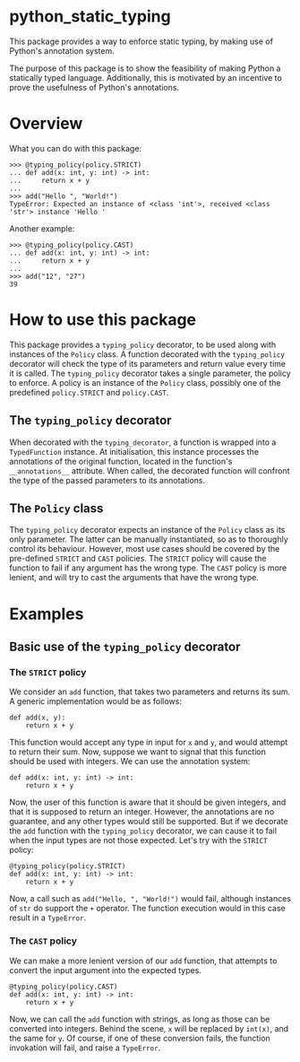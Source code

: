 # python_static_typing

This package provides a way to enforce static typing, by making use of Python's annotation system.

The purpose of this package is to show the feasibility of making Python a statically typed language.
Additionally, this is motivated by an incentive to prove the usefulness of Python's annotations.

# Overview

What you can do with this package:

    >>> @typing_policy(policy.STRICT)
    ... def add(x: int, y: int) -> int:
    ...     return x + y
    ...
    >>> add("Hello ", "World!")
    TypeError: Expected an instance of <class 'int'>, received <class 'str'> instance 'Hello '
    
Another example:

    >>> @typing_policy(policy.CAST)
    ... def add(x: int, y: int) -> int:
    ...     return x + y
    ...
    >>> add("12", "27")
    39
        

# How to use this package

This package provides a `typing_policy` decorator, to be used along with instances of the `Policy` class.
A function decorated with the `typing_policy` decorator will check the type of its parameters and return value every time it is called.
The `typing_policy` decorator takes a single parameter, the policy to enforce.
A policy is an instance of the `Policy` class, possibly one of the predefined `policy.STRICT` and `policy.CAST`.

## The `typing_policy` decorator
When decorated with the `typing_decorator`, a function is wrapped into a `TypedFunction` instance.
At initialisation, this instance processes the annotations of the original function, located in the function's `__annotations__` attribute.
When called, the decorated function will confront the type of the passed parameters to its annotations.

## The `Policy` class
The `typing_policy` decorator expects an instance of the `Policy` class as its only parameter.
The latter can be manually instantiated, so as to thoroughly control its behaviour.
However, most use cases should be covered by the pre-defined `STRICT` and `CAST` policies.
The `STRICT` policy will cause the function to fail if any argument has the wrong type.
The `CAST` policy is more lenient, and will try to cast the arguments that have the wrong type.

# Examples

## Basic use of the `typing_policy` decorator

### The `STRICT` policy

We consider an `add` function, that takes two parameters and returns its sum.
A generic implementation would be as follows:

    def add(x, y):
        return x + y

This function would accept any type in input for `x` and `y`, and would attempt to return their sum.
Now, suppose we want to signal that this function should be used with integers.
We can use the annotation system:

    def add(x: int, y: int) -> int:
        return x + y

Now, the user of this function is aware that it should be given integers, and that it is supposed to return an integer.
However, the annotations are no guarantee, and any other types would still be supported.
But if we decorate the `add` function with the `typing_policy` decorator, we can cause it to fail when the input types are not those expected.
Let's try with the `STRICT` policy:

    @typing_policy(policy.STRICT)
    def add(x: int, y: int) -> int:
        return x + y

Now, a call such as `add("Hello, ", "World!")` would fail, although instances of `str` do support the `+` operator.
The function execution would in this case result in a `TypeError`.

### The `CAST` policy

We can make a more lenient version of our `add` function, that attempts to convert the input argument into the expected types.
    
    @typing_policy(policy.CAST)
    def add(x: int, y: int) -> int:
        return x + y

Now, we can call the `add` function with strings, as long as those can be converted into integers.
Behind the scene, `x` will be replaced by `int(x)`, and the same for `y`.
Of course, if one of these conversion fails, the function invokation will fail, and raise a `TypeError`.
